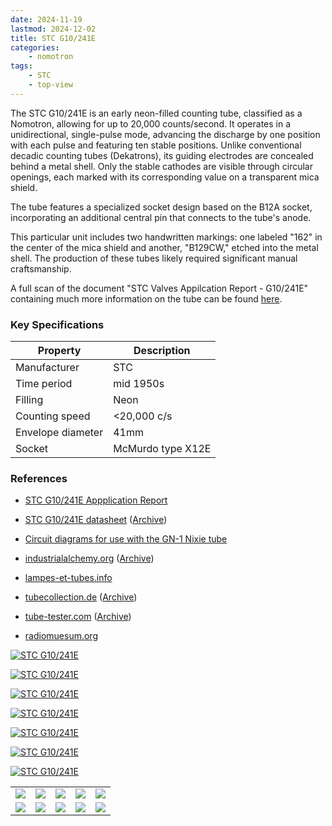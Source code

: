 ```yaml
---
date: 2024-11-19
lastmod: 2024-12-02
title: STC G10/241E
categories:
    - nomotron
tags:
    - STC
    - top-view
---
```


The STC G10/241E is an early neon-filled counting tube, classified as a Nomotron, allowing for up to 20,000 counts/second. It operates in a unidirectional, single-pulse mode, advancing the discharge by one position with each pulse and featuring ten stable positions. Unlike conventional decadic counting tubes (Dekatrons), its guiding electrodes are concealed behind a metal shell. Only the stable cathodes are visible through circular openings, each marked with its corresponding value on a transparent mica shield.

The tube features a specialized socket design based on the B12A socket, incorporating an additional central pin that connects to the tube's anode.

This particular unit includes two handwritten markings: one labeled "162" in the center of the mica shield and another, "B129CW," etched into the metal shell. The production of these tubes likely required significant manual craftsmanship.

A full scan of the document "STC Valves Appilcation Report - G10/241E" containing much more information on the tube can be found [here](/documents/g10-241e-application-report/).

### Key Specifications

| Property          | Description       |
|-------------------|-------------------|
| Manufacturer      | STC               |
| Time period       | mid 1950s         |
| Filling           | Neon              |
| Counting speed    | <20,000 c/s       |
| Envelope diameter | 41mm              |
| Socket            | McMurdo type X12E |

### References

- [STC G10/241E Appplication Report](/documents/g10-241e-application-report/)

- [STC G10/241E datasheet](https://www.industrialalchemy.org/pdf2/G10241E.pdf) ([Archive](https://web.archive.org/web/20240421194458/https://www.industrialalchemy.org/pdf2/G10241E.pdf))

- [Circuit diagrams for use with the GN-1 Nixie tube](/documents/numeral-indicator-tube-type-gn-1/)

- [industrialalchemy.org](https://www.industrialalchemy.org/articleview.php?item=472) ([Archive](https://web.archive.org/web/20240421194630/https://www.industrialalchemy.org/articleview.php?item=472))

- [lampes-et-tubes.info](https://lampes-et-tubes.info/cd/cd055.php?l=)

- [tubecollection.de](https://www.tubecollection.de/ura/nomotron.htm) ([Archive](https://web.archive.org/web/20240424053103/https://www.tubecollection.de/ura/nomotron.htm))

- [tube-tester.com](https://www.tube-tester.com/sites/nixie/datdekat/G10-241E/g10-241e.htm) ([Archive](https://web.archive.org/web/20240424052246/https://www.tube-tester.com/sites/nixie/datdekat/G10-241E/g10-241e.htm))

- [radiomuesum.org](https://www.radiomuseum.org/tubes/tube_g10241e.html)

[![STC G10/241E](assets/1.jpg)](assets/1.jpg)

[![STC G10/241E](assets/2.jpg)](assets/2.jpg)

[![STC G10/241E](assets/3.jpg)](assets/3.jpg)

[![STC G10/241E](assets/4.jpg)](assets/4.jpg)

[![STC G10/241E](assets/5.jpg)](assets/5.jpg)

[![STC G10/241E](assets/6.jpg)](assets/6.jpg)

[![STC G10/241E](assets/7.jpg)](assets/7.jpg)

<table>
    <tr>
        <td>
            <a href="assets/8.jpg">
                <img src="assets/8.jpg">
            </a>
        </td>
        <td>
            <a href="assets/9.jpg">
                <img src="assets/9.jpg">
            </a>
        </td>
        <td>
            <a href="assets/10.jpg">
                <img src="assets/10.jpg">
            </a>
        </td>
         <td>
            <a href="assets/11.jpg">
                <img src="assets/11.jpg">
            </a>
        </td>
        <td>
            <a href="assets/12.jpg">
                <img src="assets/12.jpg">
            </a>
        </td>
    </tr>
    <tr>
        <td>
            <a href="assets/13.jpg">
                <img src="assets/13.jpg">
            </a>
        </td>
        <td>
            <a href="assets/14.jpg">
                <img src="assets/14.jpg">
            </a>
        </td>
        <td>
            <a href="assets/15.jpg">
                <img src="assets/15.jpg">
            </a>
        </td>
         <td>
            <a href="assets/16.jpg">
                <img src="assets/16.jpg">
            </a>
        </td>
        <td>
            <a href="assets/17.jpg">
                <img src="assets/17.jpg">
            </a>
        </td>
    </tr>
</table>
